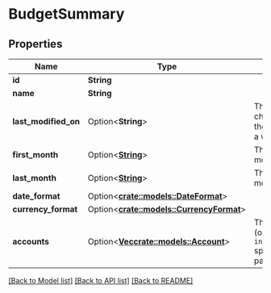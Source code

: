 # BudgetSummary

## Properties

Name | Type | Description | Notes
------------ | ------------- | ------------- | -------------
**id** | **String** |  | 
**name** | **String** |  | 
**last_modified_on** | Option<**String**> | The last time any changes were made to the budget from either a web or mobile client | [optional]
**first_month** | Option<[**String**](string.md)> | The earliest budget month | [optional]
**last_month** | Option<[**String**](string.md)> | The latest budget month | [optional]
**date_format** | Option<[**crate::models::DateFormat**](DateFormat.md)> |  | [optional]
**currency_format** | Option<[**crate::models::CurrencyFormat**](CurrencyFormat.md)> |  | [optional]
**accounts** | Option<[**Vec<crate::models::Account>**](Account.md)> | The budget accounts (only included if `include_accounts=true` specified as query parameter) | [optional]

[[Back to Model list]](../README.md#documentation-for-models) [[Back to API list]](../README.md#documentation-for-api-endpoints) [[Back to README]](../README.md)


